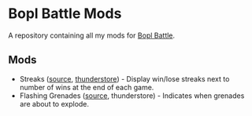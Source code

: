 # Bopl Battle Mods

A repository containing all my mods for [Bopl Battle](https://store.steampowered.com/app/1686940/Bopl_Battle/).

## Mods

 - Streaks ([source](https://github.com/l0f3n/BoplBattleMods/tree/main/Streaks), [thunderstore](https://thunderstore.io/c/bopl-battle/p/Lofen/Streaks/)) - Display win/lose streaks next to number of wins at the end of each game.
 - Flashing Grenades ([source](https://github.com/l0f3n/BoplBattleMods/tree/main/FlashingGrenades), thunderstore) - Indicates when grenades are about to explode.

